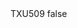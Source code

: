 <?xml version="1.0" encoding="UTF-8"?>
<CustomMetadata xmlns="http://soap.sforce.com/2006/04/metadata">
    <label>TXU509</label>
    <protected>false</protected>
</CustomMetadata>

